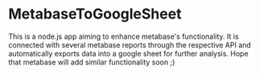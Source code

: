 # MetabaseToGoogleSheet
This is a node.js app aiming to enhance metabase's functionality. 
It is connected with several metabase reports through the respective API and automatically exports data into a google sheet for further analysis.
Hope that metabase will add similar functionality soon ;)
